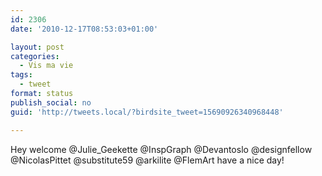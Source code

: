```yaml
---
id: 2306
date: '2010-12-17T08:53:03+01:00'

layout: post
categories:
  - Vis ma vie
tags:
  - tweet
format: status
publish_social: no
guid: 'http://tweets.local/?birdsite_tweet=15690926340968448'

---
```


Hey welcome @Julie\_Geekette @InspGraph @Devantoslo @designfellow @NicolasPittet @substitute59 @arkilite @FlemArt have a nice day!